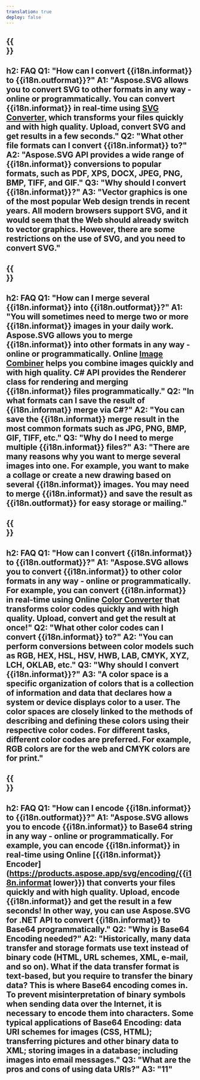 ```yaml
---
translation: true
deploy: false
---
```


{{<section faq>}}
---
h2: FAQ
Q1: "How can I convert {{i18n.informat}} to {{i18n.outformat}}?"
A1: "Aspose.SVG allows you to convert SVG to other formats in any way - online or programmatically. You can convert {{i18n.informat}} in real-time using [SVG Converter,](https://products.aspose.app/svg/conversion/svg) which transforms your files quickly and with high quality. Upload, convert SVG and get results in a few seconds."
Q2: "What other file formats can I convert {{i18n.informat}} to?"
A2: "Aspose.SVG API provides a wide range of {{i18n.informat}} conversions to popular formats, such as PDF, XPS, DOCX, JPEG, PNG, BMP, TIFF, and GIF."
Q3: "Why should I convert {{i18n.informat}}?"
A3: "Vector graphics is one of the most popular Web design trends in recent years. All modern browsers support SVG, and it would seem that the Web should already switch to vector graphics. However, there are some restrictions on the use of SVG, and you need to convert SVG."
---

{{<section faq-merger>}}
---
h2: FAQ
Q1: "How can I merge several {{i18n.informat}} into {{i18n.outformat}}?"
A1: "You will sometimes need to merge two or more {{i18n.informat}} images in your daily work. Aspose.SVG allows you to merge {{i18n.informat}} into other formats in any way - online or programmatically. Online [Image Combiner](https://products.aspose.app/svg/merger) helps you combine images quickly and with high quality. C# API provides the Renderer class for rendering and merging {{i18n.informat}} files programmatically."
Q2: "In what formats can I save the result of {{i18n.informat}} merge via C#?"
A2: "You can save the {{i18n.informat}} merge result in the most common formats such as JPG, PNG, BMP, GIF, TIFF, etc."
Q3: "Why do I need to merge multiple {{i18n.informat}} files?"
A3: "There are many reasons why you want to merge several images into one. For example, you want to make a collage or create a new drawing based on several {{i18n.informat}} images. You may need to merge {{i18n.informat}} and save the result as {{i18n.outformat}} for easy storage or mailing."
---

{{<section faq-color>}}
---
h2: FAQ
Q1: "How can I convert {{i18n.informat}} to {{i18n.outformat}}?"
A1: "Aspose.SVG allows you to convert {{i18n.informat}} to other color formats in any way - online or programmatically. For example, you can convert {{i18n.informat}} in real-time using Online [Color Converter](https://products.aspose.app/svg/color-converter) that transforms color codes quickly and with high quality. Upload, convert and get the result at once!"
Q2: "What other color codes can I convert {{i18n.informat}} to?"
A2: "You can perform conversions between color models such as RGB, HEX, HSL, HSV, HWB, LAB, CMYK, XYZ, LCH, OKLAB, etc."
Q3: "Why should I convert {{i18n.informat}}?"
A3: "A color space is a specific organization of colors that is a collection of information and data that declares how a system or device displays color to a user. The color spaces are closely linked to the methods of describing and defining these colors using their respective color codes. For different tasks, different color codes are preferred. For example, RGB colors are for the web and CMYK colors are for print."
---

{{<section faq-encoder>}}
---
h2: FAQ
Q1: "How can I encode {{i18n.informat}} to {{i18n.outformat}}?"
A1: "Aspose.SVG allows you to encode {{i18n.informat}} to Base64 string in any way - online or programmatically. For example, you can encode {{i18n.informat}} in real-time using Online [{{i18n.informat}} Encoder](https://products.aspose.app/svg/encoding/{{i18n.informat lower}}) that converts your files quickly and with high quality. Upload, encode {{i18n.informat}} and get the result in a few seconds! In other way, you can use Aspose.SVG for .NET API to convert {{i18n.informat}} to Base64 programmatically."
Q2: "Why is Base64 Encoding needed?"
A2: "Historically, many data transfer and storage formats use text instead of binary code (HTML, URL schemes, XML, e-mail, and so on). What if the data transfer format is text-based, but you require to transfer the binary data? This is where Base64 encoding comes in. To prevent misinterpretation of binary symbols when sending data over the Internet, it is necessary to encode them into characters. Some typical applications of Base64 Encoding: data URI schemes for images (CSS, HTML); transferring pictures and other binary data to XML; storing images in a database; including images into email messages."
Q3: "What are the pros and cons of using data URIs?"
A3: "11"
---
